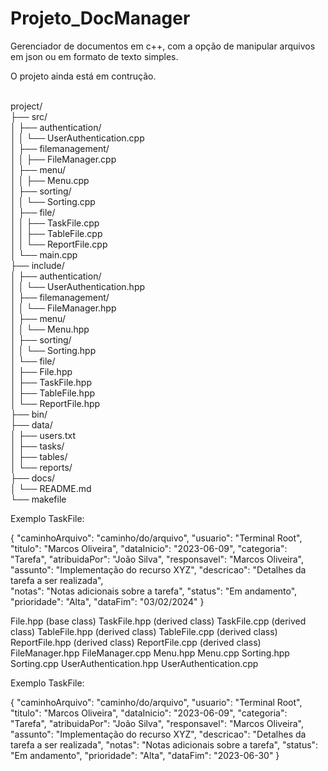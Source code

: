 # Projeto_DocManager
Gerenciador de documentos em c++, com a opção de manipular arquivos em json ou em formato de texto simples.

O projeto ainda está em contrução.

<br>
project/ <br>
├── src/ <br>
│   ├── authentication/ <br>
│   │   └── UserAuthentication.cpp <br>
│   ├── filemanagement/ <br>
│   │   ├── FileManager.cpp <br>
│   ├── menu/ <br>
│   │   ├── Menu.cpp <br>
│   ├── sorting/ <br>
│   │   └── Sorting.cpp <br>
│   ├── file/ <br>
│   │   ├── TaskFile.cpp <br>
│   │   ├── TableFile.cpp <br>
│   │   └── ReportFile.cpp <br>
│   └── main.cpp <br>
├── include/ <br>
│   ├── authentication/ <br>
│   │   └── UserAuthentication.hpp <br>
│   ├── filemanagement/ <br>
│   │   └── FileManager.hpp <br>
│   ├── menu/ <br>
│   │   └── Menu.hpp <br>
│   ├── sorting/ <br>
│   │   └── Sorting.hpp <br>
│   └── file/ <br>
│       ├── File.hpp <br>
│       ├── TaskFile.hpp <br>
│       ├── TableFile.hpp <br>
│       └── ReportFile.hpp <br>
├── bin/ <br>
├── data/ <br>
│   ├── users.txt <br>
│   ├── tasks/ <br>
│   ├── tables/ <br>
│   └── reports/ <br>
├── docs/ <br>
│   └── README.md <br>
└── makefile


Exemplo TaskFile:

{
  "caminhoArquivo": "caminho/do/arquivo",
  "usuario": "Terminal Root",
  "titulo": "Marcos Oliveira",
  "dataInicio": "2023-06-09",
  "categoria": "Tarefa",
  "atribuidaPor": "João Silva",
  "responsavel": "Marcos Oliveira",
  "assunto": "Implementação do recurso XYZ",
  "descricao": "Detalhes da tarefa a ser realizada",\
  "notas": "Notas adicionais sobre a tarefa",
  "status": "Em andamento",
  "prioridade": "Alta",
  "dataFim": "03/02/2024"
}


File.hpp (base class)
TaskFile.hpp (derived class)
TaskFile.cpp (derived class)
TableFile.hpp (derived class)
TableFile.cpp (derived class)
ReportFile.hpp (derived class)
ReportFile.cpp (derived class)
FileManager.hpp
FileManager.cpp
Menu.hpp
Menu.cpp
Sorting.hpp
Sorting.cpp
UserAuthentication.hpp
UserAuthentication.cpp


Exemplo TaskFile:

{
  "caminhoArquivo": "caminho/do/arquivo",
  "usuario": "Terminal Root",
  "titulo": "Marcos Oliveira",
  "dataInicio": "2023-06-09",
  "categoria": "Tarefa",
  "atribuidaPor": "João Silva",
  "responsavel": "Marcos Oliveira",
  "assunto": "Implementação do recurso XYZ",
  "descricao": "Detalhes da tarefa a ser realizada",
  "notas": "Notas adicionais sobre a tarefa",
  "status": "Em andamento",
  "prioridade": "Alta",
  "dataFim": "2023-06-30"
}

